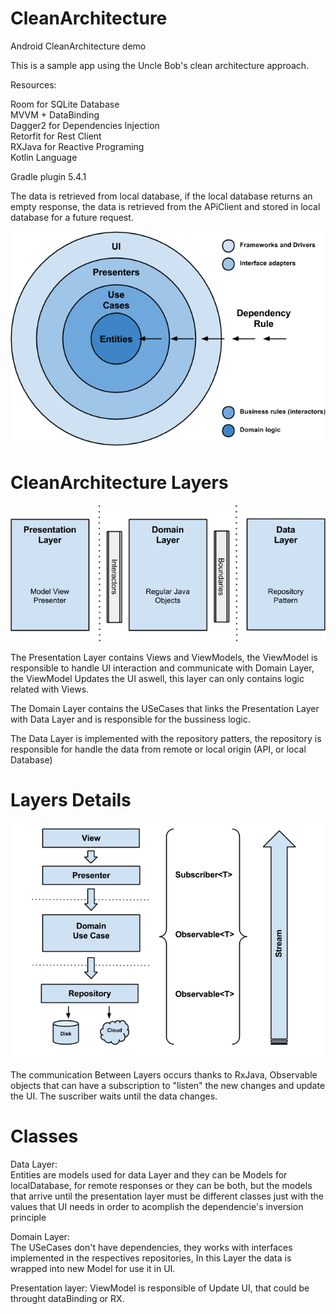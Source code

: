# CleanArchitecture
Android CleanArchitecture demo

This is a sample app using the Uncle Bob's clean architecture approach.

Resources:  

Room for SQLite Database  
MVVM + DataBinding  
Dagger2 for Dependencies Injection  
Retorfit for Rest Client  
RXJava for Reactive Programing  
Kotlin Language  
  
Gradle plugin 5.4.1  
  
The data is retrieved from local database, if the local database returns an empty response, the data is retrieved from the APiClient and stored in local database
for a future request.  
   
   
![Screenshot](https://github.com/Starcodex/CleanArchitecture/blob/develop/clean_architecture.png)


# CleanArchitecture Layers
![Screenshot](https://github.com/Starcodex/CleanArchitecture/blob/develop/clean_architecture_layers.png)
   
The Presentation Layer contains Views and ViewModels, the ViewModel is responsible to handle UI interaction and communicate with Domain Layer,
the ViewModel Updates the UI aswell, this layer can only contains logic related with Views.  
  
The Domain Layer contains the USeCases that links the Presentation Layer with Data Layer and is responsible for the bussiness logic.
  
The Data Layer is implemented with the repository patters, the repository is responsible for handle the data from remote or local origin (API, or local Database)
  

# Layers Details
![Screenshot](https://github.com/Starcodex/CleanArchitecture/blob/develop/clean_architecture_layers_details.png)
  
  
The communication Between Layers occurs thanks to RxJava, Observable objects that can have a subscription to "listen" the new changes and update the UI.
The suscriber waits until the data changes.

# Classes
  
   
Data Layer:  
Entities are models used for data Layer and they can be Models for localDatabase, for remote responses or they can be both, 
but the models that arrive until the presentation layer
must be different classes just with the values that UI needs in order to acomplish the dependencie's inversion principle 
  
Domain Layer:  
The USeCases don't have dependencies, they works with interfaces implemented in the respectives repositories,
In this Layer the data is wrapped into new Model for use it in UI.

Presentation layer:
ViewModel is responsible of Update UI, that could be throught dataBinding or RX.  
  
  
  
  
  
   

  
